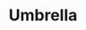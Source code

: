 ---
inv_num: 2012-001
add_credit:
url: 2012-001-umbrella
title: Umbrella
year: '2012'
display_year: '2012'
medium: Photograph
dims: 3 X 5
pitch: Photograph of a mis-shelved Rhianna CD.&nbsp;
ps: "​​I took this photo in a Norwegian supermark (in the ice cream section). Sometimes
  these things find you. First thing of 2012. :)"
live_url:
youtube:
related_code:
subheading:
download:
commission:
related:
layout: things-i-made
---